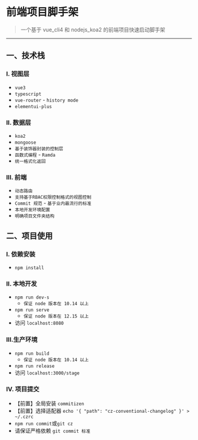 # 前端项目脚手架

> 一个基于 vue_cli4 和 nodejs_koa2 的前端项目快速启动脚手架

---

## 一、技术栈

### I. 视图层

- `vue3`
- `typescript`
- `vue-router` - `history mode`
- `elementui-plus`

### II. 数据层

- `koa2`
- `mongoose`
- `基于装饰器封装的控制层`
- `函数式编程` - `Ramda`
- `统一格式化返回`

### III. 前端

- `动态路由`
- `支持基于RBAC权限控制格式的视图控制`
- `Commit 规范` - `基于业内最流行的标准`
- `本地开发环境配置`
- `明确项目文件夹结构`



## 二、项目使用
### I. 依赖安装

- `npm install`

### II. 本地开发

- `npm run dev-s`
  - `保证 node 版本在 10.14 以上`
- `npm run serve`
  - `保证 node 版本在 12.15 以上`
- 访问 `localhost:8080`


### III.生产环境

- `npm run build`
    - `保证 node 版本在 10.14 以上`
- `npm run release`
- 访问 `localhost:3000/stage`


### IV. 项目提交

- 【前置】全局安装 `commitizen`
- 【前置】选择适配器 `echo '{ "path": "cz-conventional-changelog" }' > ~/.czrc`
- `npm run commit`或`git cz`
- 请保证严格依赖 `git commit 标准`
